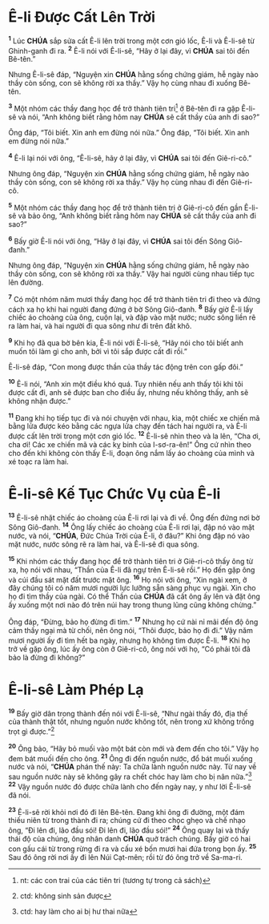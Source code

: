 # Ê-li Được Cất Lên Trời

<sup><b>1</b></sup> Lúc **CHÚA** sắp sửa cất Ê-li lên trời trong một cơn gió lốc, Ê-li và Ê-li-sê từ Ghinh-ganh đi ra. <sup><b>2</b></sup> Ê-li nói với Ê-li-sê, “Hãy ở lại đây, vì **CHÚA** sai tôi đến Bê-tên.”

Nhưng Ê-li-sê đáp, “Nguyện xin **CHÚA** hằng sống chứng giám, hễ ngày nào thầy còn sống, con sẽ không rời xa thầy.” Vậy họ cùng nhau đi xuống Bê-tên.

<sup><b>3</b></sup> Một nhóm các thầy đang học để trở thành tiên tri[^1-a3d12e5f-48fd-4b85-bdf4-eac5c71424dd] ở Bê-tên đi ra gặp Ê-li-sê và nói, “Anh không biết rằng hôm nay **CHÚA** sẽ cất thầy của anh đi sao?”

Ông đáp, “Tôi biết. Xin anh em đừng nói nữa.” Ông đáp, “Tôi biết. Xin anh em đừng nói nữa.”

<sup><b>4</b></sup> Ê-li lại nói với ông, “Ê-li-sê, hãy ở lại đây, vì **CHÚA** sai tôi đến Giê-ri-cô.”

Nhưng ông đáp, “Nguyện xin **CHÚA** hằng sống chứng giám, hễ ngày nào thầy còn sống, con sẽ không rời xa thầy.” Vậy họ cùng nhau đi đến Giê-ri-cô.

<sup><b>5</b></sup> Một nhóm các thầy đang học để trở thành tiên tri ở Giê-ri-cô đến gần Ê-li-sê và bảo ông, “Anh không biết rằng hôm nay **CHÚA** sẽ cất thầy của anh đi sao?”

<sup><b>6</b></sup> Bấy giờ Ê-li nói với ông, “Hãy ở lại đây, vì **CHÚA** sai tôi đến Sông Giô-đanh.”

Nhưng ông đáp, “Nguyện xin **CHÚA** hằng sống chứng giám, hễ ngày nào thầy còn sống, con sẽ không rời xa thầy.” Vậy hai người cùng nhau tiếp tục lên đường.

<sup><b>7</b></sup> Có một nhóm năm mươi thầy đang học để trở thành tiên tri đi theo và đứng cách xa họ khi hai người đang đứng ở bờ Sông Giô-đanh. <sup><b>8</b></sup> Bấy giờ Ê-li lấy chiếc áo choàng của ông, cuộn lại, và đập vào mặt nước; nước sông liền rẽ ra làm hai, và hai người đi qua sông như đi trên đất khô.

<sup><b>9</b></sup> Khi họ đã qua bờ bên kia, Ê-li nói với Ê-li-sê, “Hãy nói cho tôi biết anh muốn tôi làm gì cho anh, bởi vì tôi sắp được cất đi rồi.”

Ê-li-sê đáp, “Con mong được thần của thầy tác động trên con gấp đôi.”

<sup><b>10</b></sup> Ê-li nói, “Anh xin một điều khó quá. Tuy nhiên nếu anh thấy tôi khi tôi được cất đi, anh sẽ được ban cho điều ấy, nhưng nếu không thấy, anh sẽ không nhận được.”

<sup><b>11</b></sup> Đang khi họ tiếp tục đi và nói chuyện với nhau, kìa, một chiếc xe chiến mã bằng lửa được kéo bằng các ngựa lửa chạy đến tách hai người ra, và Ê-li được cất lên trời trong một cơn gió lốc. <sup><b>12</b></sup> Ê-li-sê nhìn theo và la lên, “Cha ơi, cha ơi! Các xe chiến mã và các kỵ binh của I-sơ-ra-ên!” Ông cứ nhìn theo cho đến khi không còn thấy Ê-li, đoạn ông nắm lấy áo choàng của mình và xé toạc ra làm hai.

# Ê-li-sê Kế Tục Chức Vụ của Ê-li

<sup><b>13</b></sup> Ê-li-sê nhặt chiếc áo choàng của Ê-li rơi lại và đi về. Ông đến đứng nơi bờ Sông Giô-đanh. <sup><b>14</b></sup> Ông lấy chiếc áo choàng của Ê-li rơi lại, đập nó vào mặt nước, và nói, “**CHÚA**, Đức Chúa Trời của Ê-li, ở đâu?” Khi ông đập nó vào mặt nước, nước sông rẽ ra làm hai, và Ê-li-sê đi qua sông.

<sup><b>15</b></sup> Khi nhóm các thầy đang học để trở thành tiên tri ở Giê-ri-cô thấy ông từ xa, họ nói với nhau, “Thần của Ê-li đã ngự trên Ê-li-sê rồi.” Họ đến gặp ông và cúi đầu sát mặt đất trước mặt ông. <sup><b>16</b></sup> Họ nói với ông, “Xin ngài xem, ở đây chúng tôi có năm mươi người lực lưỡng sẵn sàng phục vụ ngài. Xin cho họ đi tìm thầy của ngài. Có thể Thần của **CHÚA** đã cất ông ấy lên và đặt ông ấy xuống một nơi nào đó trên núi hay trong thung lũng cũng không chừng.”

Ông đáp, “Đừng, bảo họ đừng đi tìm.” <sup><b>17</b></sup> Nhưng họ cứ nài nỉ mãi đến độ ông cảm thấy ngại mà từ chối, nên ông nói, “Thôi được, bảo họ đi đi.” Vậy năm mươi người ấy đi tìm hết ba ngày, nhưng họ không tìm được Ê-li. <sup><b>18</b></sup> Khi họ trở về gặp ông, lúc ấy ông còn ở Giê-ri-cô, ông nói với họ, “Có phải tôi đã bảo là đừng đi không?”

# Ê-li-sê Làm Phép Lạ

<sup><b>19</b></sup> Bấy giờ dân trong thành đến nói với Ê-li-sê, “Như ngài thấy đó, địa thế của thành thật tốt, nhưng nguồn nước không tốt, nên trong xứ không trồng trọt gì được.”[^2-a3d12e5f-48fd-4b85-bdf4-eac5c71424dd]

<sup><b>20</b></sup> Ông bảo, “Hãy bỏ muối vào một bát còn mới và đem đến cho tôi.” Vậy họ đem bát muối đến cho ông. <sup><b>21</b></sup> Ông đi đến nguồn nước, đổ bát muối xuống nước và nói, “**CHÚA** phán thế này: Ta chữa lành nguồn nước này. Từ nay về sau nguồn nước này sẽ không gây ra chết chóc hay làm cho bị nân nữa.”[^3-a3d12e5f-48fd-4b85-bdf4-eac5c71424dd] <sup><b>22</b></sup> Vậy nguồn nước đó được chữa lành cho đến ngày nay, y như lời Ê-li-sê đã nói.

<sup><b>23</b></sup> Ê-li-sê rời khỏi nơi đó đi lên Bê-tên. Đang khi ông đi đường, một đám thiếu niên từ trong thành đi ra; chúng cứ đi theo chọc ghẹo và chế nhạo ông, “Đi lên đi, lão đầu sói! Đi lên đi, lão đầu sói!” <sup><b>24</b></sup> Ông quay lại và thấy thái độ của chúng, ông nhân danh **CHÚA** quở trách chúng. Bấy giờ có hai con gấu cái từ trong rừng đi ra và cấu xé bốn mươi hai đứa trong bọn ấy. <sup><b>25</b></sup> Sau đó ông rời nơi ấy đi lên Núi Cạt-mên; rồi từ đó ông trở về Sa-ma-ri.

[^1-a3d12e5f-48fd-4b85-bdf4-eac5c71424dd]: nt: các con trai của các tiên tri (tương tự trong cả sách)

[^2-a3d12e5f-48fd-4b85-bdf4-eac5c71424dd]: ctd: không sinh sản được

[^3-a3d12e5f-48fd-4b85-bdf4-eac5c71424dd]: ctd: hay làm cho ai bị hư thai nữa
